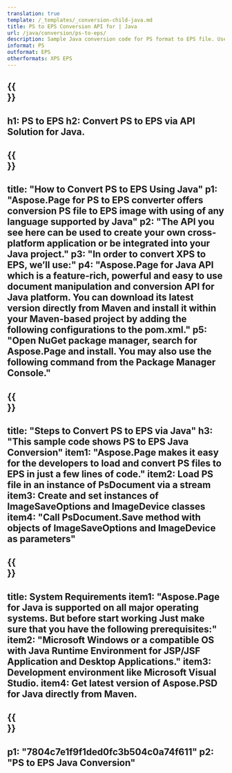 ```yaml
---
translation: true
template: /_templates/_conversion-child-java.md
title: PS to EPS Conversion API for | Java
url: /java/conversion/ps-to-eps/ 
description: Sample Java conversion code for PS format to EPS file. Use this example code to convert PS to EPS within any Web or Desktop Java based application.
informat: PS
outformat: EPS
otherformats: XPS EPS
---
```


{{<section banner>}}
---
h1: PS to EPS
h2: Convert PS to EPS via API Solution for Java.
---

{{<section overview>}}
---
title: "How to Convert PS to EPS Using Java"
p1: "Aspose.Page for PS to EPS converter offers conversion PS file to EPS image with using of any language supported by Java"
p2: "The API you see here can be used to create your own cross-platform application or be integrated into your Java project."
p3: "In order to convert XPS to EPS, we’ll use:"
p4: "Aspose.Page for Java API which is a feature-rich, powerful and easy to use document manipulation and conversion API for Java platform. You can download its latest version directly from Maven and install it within your Maven-based project by adding the following configurations to the pom.xml."
p5: "Open NuGet package manager, search for Aspose.Page and install. You may also use the following command from the Package Manager Console."
---

{{<section feature1>}}
---
title: "Steps to Convert PS to EPS via Java"
h3: "This sample code shows PS to EPS Java Conversion"
item1: "Aspose.Page makes it easy for the developers to load and convert PS files to EPS in just a few lines of code."
item2: Load PS file in an instance of PsDocument via a stream
item3: Create and set instances of ImageSaveOptions and ImageDevice classes
item4: "Call PsDocument.Save method with objects of ImageSaveOptions and ImageDevice as parameters"
---

{{<section feature2>}}
---
title: System Requirements
item1: "Aspose.Page for Java is supported on all major operating systems. But before start working Just make sure that you have the following prerequisites:"
item2: "Microsoft Windows or a compatible OS with Java Runtime Environment for JSP/JSF Application and Desktop Applications."
item3: Development environment like Microsoft Visual Studio.
item4: Get latest version of Aspose.PSD for Java directly from Maven.
---

{{<section gist>}}
---
p1: "7804c7e1f9f1ded0fc3b504c0a74f611"
p2: "PS to EPS Java Conversion"
---
